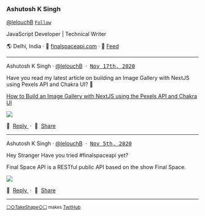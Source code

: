 <p><a href="https://images.takeshape.io/f8a74ec5-467e-40b7-a2ab-09bf7265af9f/dev/5cc32c08-4159-4fe0-b8b2-f9d67dc077c7/profilepic-aks.jpg?auto=compress%2Cformat"><img src="https://images.takeshape.io/f8a74ec5-467e-40b7-a2ab-09bf7265af9f/dev/5cc32c08-4159-4fe0-b8b2-f9d67dc077c7/profilepic-aks.jpg?auto=compress%2Cformat&h=134&mask=ellipse&q=100&w=134" title=""/></a></p>

### Ashutosh K Singh

[@lelouchB](https://github.com/lelouchB)&nbsp;[`Follow`](https://github.com/lelouchB?tab=followers)

JavaScript Developer | Technical Writer

🌎 Delhi, India · 📠&nbsp;[finalspaceapi.com](https://finalspaceapi.com) · 📡&nbsp;[Feed](https://raw.githubusercontent.com/lelouchB/twithub/master/README.xml)

<hr />
<p>
  Ashutosh K Singh · 
  <a href="https://github.com/lelouchB" rel="noopener noreferrer">@lelouchB</a>
  &nbsp;·&nbsp; 
  <a name="1605597875-1" href="#1605597875-1"><kbd>Nov 17th, 2020</kbd></a>
</p>

Have you read my latest article on building an Image Gallery with NextJS using Pexels API and Chakra UI? 🚀

[How to Build an Image Gallery with NextJS using the Pexels API and Chakra UI](https://www.freecodecamp.org/news/how-to-build-a-recipe-app-with-nextjs/)


<p>
  <a href="https://images.takeshape.io/f8a74ec5-467e-40b7-a2ab-09bf7265af9f/dev/55f254b4-cb42-41ec-8ad6-9364033bb577/Screenshot_2020-11-12%20NextJS%20Image%20Gallery.png?auto=compress%2Cformat" alt="" rel="noopener noreferrer">
    <img src="https://images.takeshape.io/f8a74ec5-467e-40b7-a2ab-09bf7265af9f/dev/55f254b4-cb42-41ec-8ad6-9364033bb577/Screenshot_2020-11-12%20NextJS%20Image%20Gallery.png?auto=compress%2Cformat&corner-radius=15%2C15%2C15%2C15&crop=faces%2Centropy&fit=crop&mask=corners&max-h=510&q=100&w=510"/>
  </a>
</p><p>
  💬&nbsp;
  <a href="https://github.com/lelouchB/twithub/issues/new?body=Have%20you%20read%20my%20latest%20article%20on%20building%20an%20Image%20Gallery%20with%20NextJS%20using%20Pexels%20API%20and%20Chakra%20UI%3F%20%F0%9F%9A%80%0A%0A%5BHow%20to%20Build%20an%20Image%20Gallery%20with%20NextJS%20using%20the%20Pexels%20API%20and%20Chakra%20UI%5D(https%3A%2F%2Fwww.freecodecamp.org%2Fnews%2Fhow-to-build-a-recipe-app-with-nextjs%2F)%0A%0A---" rel="noopener noreferrer">
    Reply
  </a>
  &nbsp;·&nbsp;
  👏&nbsp;
  <a href="https://twitter.com/intent/tweet?url=https://github.com/lelouchB/twithub%231605597875-1&hashtags=TwitHub">
    Share
  </a>
</p><hr />
<p>
  Ashutosh K Singh · 
  <a href="https://github.com/lelouchB" rel="noopener noreferrer">@lelouchB</a>
  &nbsp;·&nbsp; 
  <a name="1604560559-1" href="#1604560559-1"><kbd>Nov 5th, 2020</kbd></a>
</p>

Hey Stranger 
Have you tried #finalspaceapi yet?

Final Space API is a RESTful public API based on the show Final Space.

<p>
  <a href="https://images.takeshape.io/f8a74ec5-467e-40b7-a2ab-09bf7265af9f/dev/a0180a33-8446-4646-a23f-3a1d440011e9/1081311.jpg?auto=compress%2Cformat" alt="" rel="noopener noreferrer">
    <img src="https://images.takeshape.io/f8a74ec5-467e-40b7-a2ab-09bf7265af9f/dev/a0180a33-8446-4646-a23f-3a1d440011e9/1081311.jpg?auto=compress%2Cformat&corner-radius=15%2C15%2C15%2C15&crop=faces%2Centropy&fit=crop&mask=corners&max-h=510&q=100&w=510"/>
  </a>
</p><p>
  💬&nbsp;
  <a href="https://github.com/lelouchB/twithub/issues/new?body=Hey%20Stranger%0AHave%20you%20tried%20%23finalspaceapi%20yet%3F%0A%0AFinal%20Space%20API%20is%20a%20RESTful%20public%20API%20based%20on%20the%20show%20Final%20Space.%0A%0A---" rel="noopener noreferrer">
    Reply
  </a>
  &nbsp;·&nbsp;
  👏&nbsp;
  <a href="https://twitter.com/intent/tweet?url=https://github.com/lelouchB/twithub%231604560559-1&hashtags=TwitHub">
    Share
  </a>
</p>

<p>
  <hr />
  <small><a href="https://takeshape.io">☐◇TakeShape◇☐</a> makes <a href="https://github.com/takeshape/TwitHub">TwitHub</a></small>
</p>